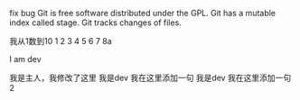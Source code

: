 fix bug
Git is free software distributed under the GPL.
Git has a mutable index called stage.
Git tracks changes of files.

我从1数到10
1 2 3 4 5 6 7 8a

I am dev

我是主人，我修改了这里
我是dev 我在这里添加一句
我是dev 我在这里添加一句2
